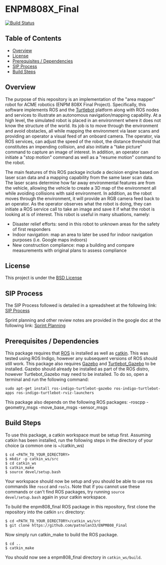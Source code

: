 # ENPM808X_Final
[![Build Status](https://travis-ci.org/patnolan33/ENPM808_Final.svg?branch=master)](https://travis-ci.org/patnolan33/ENPM808_Final)

## Table of Contents
- [Overview](#overview)
- [License](#license)
- [Prerequisites / Dependencies](#prerequisites-dependencies)
- [SIP Process](#sip_process)
- [Build Steps](#build-steps)

## <a name="overview"></a> Overview
The purpose of this repository is an implementation of the "area mapper" robot for ACME robotics (ENPM 808X Final Project). Specifically, this software implements ROS and the [Turtlebot](https://wiki.ros.org/Robots/TurtleBot) platform along with ROS nodes and services to illustrate an autonomous navigation/mapping capability. At a high level, the simulated robot is placed in an environment where it does not know the structure of the world. Its job is to move through the environment and avoid obstacles, all while mapping the environment via laser scans and providing an operator a visual feed of an onboard camera. The operator, via ROS services, can adjust the speed of the robot, the distance threshold that constitutes an impending collision, and also initiate a "take picture" command to capture an image of interest. In addition, an operator can initiate a "stop motion" command as well as a "resume motion" command to the robot. 

The main features of this ROS package include a decision engine based on laser scan data and a mapping capability from the same laser scan data. The laser scans determine how far away environmental features are from the vehicle, allowing the vehicle to create a 3D map of the environment all while avoiding collisions with said environment. In addition, as the robot moves through the environment, it will provide an RGB camera feed back to an operator. As the operator observes what the robot is doing, they can initiate a ROS service call to take an image and save it if what the robot is looking at is of interest. This robot is useful in many situations, namely:
- Disaster relief efforts: send in this robot to unknown areas for the safety of first responders
- Indoor navigation: map an area to later be used for indoor navigation purposes (i.e. Google maps indoors)
- New construction compliance: map a building and compare measurements with original plans to assess compliance

## <a name="license"></a> License
This project is under the [BSD License](./LICENSE)

## <a name="sip_process"></a> SIP Process
The SIP Process followed is detailed in a spreadsheet at the following link:
[SIP Process](https://docs.google.com/spreadsheets/d/1oXFDLQsNwkKpbx6czQWAZedOgvgVFRhxESJdv_tiWR0/edit?usp=sharing)

Sprint planning and other review notes are provided in the google doc at the following link:
[Sprint Planning](https://docs.google.com/document/d/1SpJCYgMqnaWGYB6uBX_Ns0fMZDnbV28vtPiZLobzIR4/edit?usp=sharing)

## <a name="prerequisites-dependencies"></a> Prerequisites / Dependencies
This package requires that [ROS](http://wiki.ros.org/indigo/Installation) is installed as well as [catkin](http://wiki.ros.org/catkin?distro=indigo#Installing_catkin). This was tested using ROS Indigo, however any subsequent versions of ROS should still work. This package also requires [Gazebo](http://gazebosim.org/) and [Turtlebot_Gazebo](http://wiki.ros.org/turtlebot_gazebo) to be installed. Gazebo should already be installed as part of the ROS distro, however Turtlebot_Gazebo may need to be installed. To do so, open a terminal and run the following command:
```
sudo apt-get install ros-indigo-turtlebot-gazebo ros-indigo-turtlebot-apps ros-indigo-turtlebot-rviz-launchers
```
This package also depends on the following ROS packages:
-roscpp
-geometry_msgs
-move_base_msgs
-sensor_msgs

## <a name="build-steps"></a> Build Steps
To use this package, a catkin workspace must be setup first. Assuming catkin has been installed, run the following steps in the directory of your choice (a common one is ~/catkin_ws)
```
$ cd <PATH_TO_YOUR_DIRECTORY>
$ mkdir -p catkin_ws/src
$ cd catkin_ws
$ catkin_make
$ source devel/setup.bash
```
Your workspace should now be setup and you should be able to use ros commands like `roscd` and `rosls`. Note that if you cannot use these commands or can't find ROS packages, try running `source devel/setup.bash` again in your catkin workspace.

To build the enpm808_final ROS package in this repository, first clone the repository into the catkin `src` directory:
```
$ cd <PATH_TO_YOUR_DIRECTORY>/catkin_ws/src
$ git clone https://github.com/patnolan33/ENPM808_Final
```
Now simply run catkin_make to build the ROS package.
```
$ cd ..
$ catkin_make
```
You should now see a enpm808_final directory in `catkin_ws/build`. 
